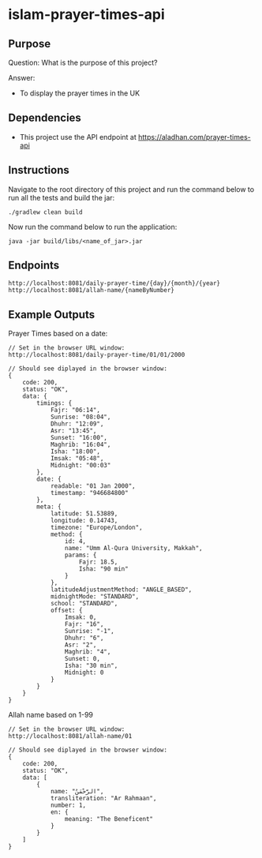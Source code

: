 # islam-prayer-times-api

## Purpose

Question:
What is the purpose of this project?

Answer:
* To display the prayer times in the UK

## Dependencies
* This project use the API endpoint at https://aladhan.com/prayer-times-api

## Instructions
Navigate to the root directory of this project and run the command below to run all the tests and build the jar:
```
./gradlew clean build
```
Now run the command below to run the application:
```
java -jar build/libs/<name_of_jar>.jar
```

## Endpoints
```
http://localhost:8081/daily-prayer-time/{day}/{month}/{year}
http://localhost:8081/allah-name/{nameByNumber}
```
## Example Outputs
Prayer Times based on a date:
```
// Set in the browser URL window:
http://localhost:8081/daily-prayer-time/01/01/2000

// Should see diplayed in the browser window:
{
    code: 200,
    status: "OK",
    data: {
        timings: {
            Fajr: "06:14",
            Sunrise: "08:04",
            Dhuhr: "12:09",
            Asr: "13:45",
            Sunset: "16:00",
            Maghrib: "16:04",
            Isha: "18:00",
            Imsak: "05:48",
            Midnight: "00:03"
        },
        date: {
            readable: "01 Jan 2000",
            timestamp: "946684800"
        },
        meta: {
            latitude: 51.53889,
            longitude: 0.14743,
            timezone: "Europe/London",
            method: {
                id: 4,
                name: "Umm Al-Qura University, Makkah",
                params: {
                    Fajr: 18.5,
                    Isha: "90 min"
                }
            },
            latitudeAdjustmentMethod: "ANGLE_BASED",
            midnightMode: "STANDARD",
            school: "STANDARD",
            offset: {
                Imsak: 0,
                Fajr: "16",
                Sunrise: "-1",
                Dhuhr: "6",
                Asr: "2",
                Maghrib: "4",
                Sunset: 0,
                Isha: "30 min",
                Midnight: 0
            }
        }
    }
}
```
Allah name based on 1-99
```
// Set in the browser URL window:
http://localhost:8081/allah-name/01

// Should see diplayed in the browser window:
{
    code: 200,
    status: "OK",
    data: [
        {
            name: "الرَّحْمَنُ",
            transliteration: "Ar Rahmaan",
            number: 1,
            en: {
                meaning: "The Beneficent"
            }
        }
    ]
}
```
